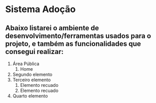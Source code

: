 # Sistema Adoção

## Abaixo listarei o ambiente de desenvolvimento/ferramentas usados para o projeto, e também as funcionalidades que consegui realizar:

1. Área Pública
    1. Home
2. Segundo elemento
3. Terceiro elemento
    1. Elemento recuado
    2. Elemento recuado
4. Quarto elemento